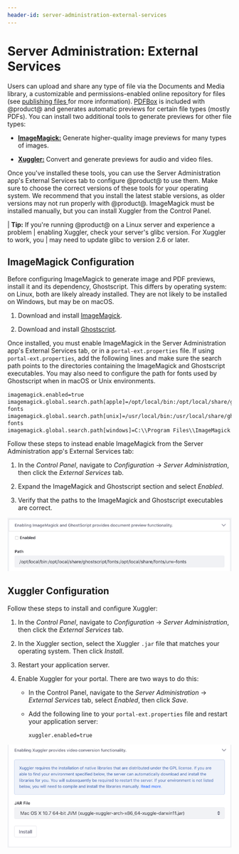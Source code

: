 ```yaml
---
header-id: server-administration-external-services
---
```


# Server Administration: External Services

Users can upload and share any type of file via the Documents and Media library, 
a customizable and permissions-enabled online repository for files (see 
[publishing files ](/docs/7-1/user/-/knowledge_base/u/publishing-files) 
for more information). 
[PDFBox](https://pdfbox.apache.org/) 
is included with @product@ and generates automatic previews for certain file
types (mostly PDFs). You can install two additional tools to generate previews
for other file types: 

-   [**ImageMagick:**](https://www.imagemagick.org/script/index.php) 
    Generate higher-quality image previews for many types of images. 

-   [**Xuggler:**](http://www.xuggle.com/xuggler/) 
    Convert and generate previews for audio and video files. 

Once you've installed these tools, you can use the Server Administration app's 
External Services tab to configure @product@ to use them. Make sure to choose 
the correct versions of these tools for your operating system. We recommend that 
you install the latest stable versions, as older versions may not run properly 
with @product@. ImageMagick must be installed manually, but you can install 
Xuggler from the Control Panel. 

| **Tip:** If you're running @product@ on a Linux server and experience a problem
| enabling Xuggler, check your server's glibc version. For Xuggler to work, you
| may need to update glibc to version 2.6 or later.

## ImageMagick Configuration

Before configuring ImageMagick to generate image and PDF previews, install it
and its dependency, Ghostscript. This differs by operating system: on Linux,
both are likely already installed. They are not likely to be installed on
Windows, but may be on macOS.

1.  Download and install 
    [ImageMagick](https://www.imagemagick.org/script/index.php). 

2.  Download and install 
    [Ghostscript](https://www.ghostscript.com/). 

Once installed, you must enable ImageMagick in the Server Administration app's 
External Services tab, or in a `portal-ext.properties` file. If using 
`portal-ext.properties`, add the following lines and make sure the search path 
points to the directories containing the ImageMagick and Ghostscript 
executables. You may also need to configure the path for fonts used by 
Ghostscript when in macOS or Unix environments. 

    imagemagick.enabled=true
    imagemagick.global.search.path[apple]=/opt/local/bin:/opt/local/share/ghostscript/fonts:/opt/local/share/fonts/urw-fonts
    imagemagick.global.search.path[unix]=/usr/local/bin:/usr/local/share/ghostscript/fonts:/usr/local/share/fonts/urw-fonts
    imagemagick.global.search.path[windows]=C:\\Program Files\\ImageMagick

Follow these steps to instead enable ImageMagick from the Server Administration 
app's External Services tab: 

1.  In the *Control Panel*, navigate to *Configuration* &rarr; 
    *Server Administration*, then click the *External Services* tab. 

2.  Expand the ImageMagick and Ghostscript section and select *Enabled*. 

3.  Verify that the paths to the ImageMagick and Ghostscript executables are 
    correct. 

![Figure 1: Enable ImageMagick and Ghostscript, and verify that the paths are correct.](../../../../images/imagemagick-ghostscript.png)

## Xuggler Configuration

Follow these steps to install and configure Xuggler: 

1.  In the *Control Panel*, navigate to *Configuration* &rarr; 
    *Server Administration*, then click the *External Services* tab. 

2.  In the Xuggler section, select the Xuggler `.jar` file that matches your 
    operating system. Then click *Install*. 

3.  Restart your application server. 

4.  Enable Xuggler for your portal. There are two ways to do this: 

    -   In the Control Panel, navigate to the *Server Administration* &rarr; 
        *External Services* tab, select *Enabled*, then click *Save*. 
    -   Add the following line to your `portal-ext.properties` file and restart 
        your application server: 

            xuggler.enabled=true

![Figure 2: Install Xuggler.](../../../../images/xuggler-install.png)
